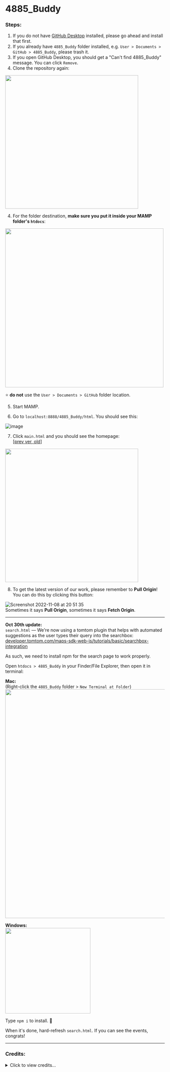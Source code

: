 # 4885_Buddy

### Steps:
1. If you do not have [GitHub Desktop](https://desktop.github.com/) installed, please go ahead and install that first.
2. If you already have `4885_Buddy` folder installed, e.g. `User > Documents > GitHub > 4885_Buddy`, please trash it.
3. If you open GitHub Desktop, you should get a "Can't find 4885_Buddy" message. You can click `Remove`.
4. Clone the repository again:  
<img src="https://user-images.githubusercontent.com/25330392/193745183-dc7e8f9a-d549-4a80-ab34-6703b35cc960.png" width="420">

4. For the folder destination, **make sure you put it inside your MAMP folder's `htdocs`**:  
<img src="https://user-images.githubusercontent.com/25330392/193745699-4cd3d419-1de0-4548-82ee-61d075fff8f9.png" width="500">  

⭐ **do not** use the `User > Documents > GitHub` folder location.

5. Start MAMP.

6. Go to `localhost:8888/4885_Buddy/html`. You should see this:  

![image](https://user-images.githubusercontent.com/25330392/193746250-e9d4949f-3f10-45db-9b79-fd78e87c3ca1.png)  

7. Click `main.html` and you should see the homepage:  
[[prev ver, old](https://user-images.githubusercontent.com/25330392/193746578-638558d0-f450-4fb2-bece-32f6f802ea94.png)]  
<img src="https://user-images.githubusercontent.com/25330392/196013655-38b8754a-3504-4d1d-93f4-85e61de824fa.png" width="420">  

8. To get the latest version of our work, please remember to **Pull Origin**! You can do this by clicking this button:  

![Screenshot 2022-11-08 at 20 51 35](https://user-images.githubusercontent.com/25330392/200741621-6d2f8c56-77c5-411f-9ea2-31b2baeae4cd.png)  
Sometimes it says **Pull Origin**, sometimes it says **Fetch Origin**.

---

**Oct 30th update:**  
`search.html` &mdash; We're now using a tomtom plugin that helps with automated suggestions as the user types their query into the searchbox:  
[developer.tomtom.com/maps-sdk-web-js/tutorials/basic/searchbox-integration](https://developer.tomtom.com/maps-sdk-web-js/tutorials/basic/searchbox-integration)  

As such, we need to install npm for the search page to work properly.  

Open `htdocs > 4885_Buddy` in your Finder/File Explorer, then open it in terminal:  

**Mac:**  
(Right-click the `4885_Buddy` folder > `New Terminal at Folder`)  
<img src="https://user-images.githubusercontent.com/25330392/198928902-a11e60e7-32ca-4b16-840e-0fe12691f5e4.gif" width="720">  

**Windows:**  
<img src="https://user-images.githubusercontent.com/25330392/198929121-e7b94a09-b7fa-4db6-a070-3eff124006bd.png" width="269">  

Type `npm i` to install. 🎉  

When it's done, hard-refresh `search.html`. If you can see the events, congrats!

---

### Credits:

<details>
  
<summary>Click to view credits...</summary>
  
<br>

Images used:  
[github.com/ansonsow/4885_Buddy/tree/main/images](https://github.com/ansonsow/4885_Buddy/tree/main/images)  

**Slideshow images:**
* [unsplash.com/photos/cuKJre3nyYc](https://unsplash.com/photos/cuKJre3nyYc)
* [unsplash.com/photos/hTv8aaPziOQ](https://unsplash.com/photos/hTv8aaPziOQ)
* [unsplash.com/photos/T22nibt5XvI](https://unsplash.com/photos/T22nibt5XvI)
* [unsplash.com/photos/Nwc-Z3_aEvw](https://unsplash.com/photos/Nwc-Z3_aEvw)

**Header image:**
* [unsplash.com/photos/I9j8Rk-JYFM](https://unsplash.com/photos/I9j8Rk-JYFM)

**Profile page:**
* Ryan: [unsplash.com/photos/3JmfENcL24M](https://unsplash.com/photos/3JmfENcL24M)

**Login page:**
* [unsplash.com/photos/2LhCDvS_7xs](https://unsplash.com/photos/2LhCDvS_7xs)
  
</details>
